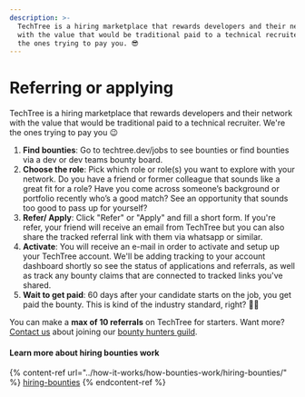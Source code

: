```yaml
---
description: >-
  TechTree is a hiring marketplace that rewards developers and their network
  with the value that would be traditional paid to a technical recruiter. We're
  the ones trying to pay you. 😎
---
```


# Referring or applying

TechTree is a hiring marketplace that rewards developers and their network with the value that would be traditional paid to a technical recruiter. We're the ones trying to pay you 😉

1. **Find bounties**: Go to techtree.dev/jobs to see bounties or find bounties via a dev or dev teams bounty board.
2. **Choose the role**: Pick which role or role(s) you want to explore with your network. Do you have a friend or former colleague that sounds like a great fit for a role? Have you come across someone’s background or portfolio recently who’s a good match? See an opportunity that sounds too good to pass up for yourself?
3. **Refer/ Apply**: Click "Refer" or "Apply" and fill a short form. If you're refer, your friend will receive an email from TechTree but you can also share the tracked referral link with them via whatsapp or similar.
4. **Activate**: You will receive an e-mail in order to activate and setup up your TechTree account. We'll be adding tracking to your account dashboard shortly so see the status of applications and referrals, as well as track any bounty claims that are connected to tracked links you've shared.
5. **Wait to get paid**: 60 days after your candidate starts on the job, you get paid the bounty. This is kind of the industry standard, right? 🤷‍♂️

You can make a **max of 10 referrals** on TechTree for starters. Want more? [Contact us](mailto:laurence@techtree.dev) about joining our [bounty hunters guild](../how-it-works/how-bounties-work/bounty-hunters-guild.md).

#### Learn more about hiring bounties work

{% content-ref url="../how-it-works/how-bounties-work/hiring-bounties/" %}
[hiring-bounties](../how-it-works/how-bounties-work/hiring-bounties/)
{% endcontent-ref %}
